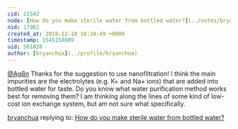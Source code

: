 ```yaml
---
cid: 21542
node: [How do you make sterile water from bottled water?](../notes/bryanchua/12-17-2018/how-do-you-make-sterile-water-from-bottled-water)
nid: 17962
created_at: 2018-12-18 18:34:49 +0000
timestamp: 1545158089
uid: 561828
author: [bryanchua](../profile/bryanchua)
---
```


[@Ag8n](/profile/Ag8n) Thanks for the suggestion to use nanofiltration! I think the main impurities are the electrolytes (e.g. K+ and Na+ ions) that are added into bottled water for taste. Do you know what water purification method works best for removing them? I am thinking along the lines of some kind of low-cost ion exchange system, but am not sure what specifically.

[bryanchua](../profile/bryanchua) replying to: [How do you make sterile water from bottled water?](../notes/bryanchua/12-17-2018/how-do-you-make-sterile-water-from-bottled-water)

